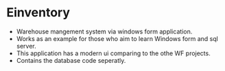# Einventory
- Warehouse mangement system via windows form application.
- Works as an example for those who aim to learn Windows form and sql server.
- This application has a modern ui comparing to the othe WF projects.
- Contains the database code seperatly.
